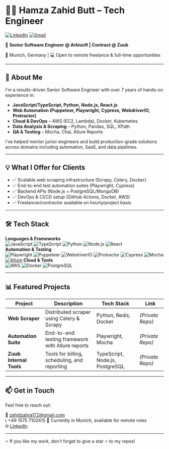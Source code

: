 # 👨‍💻 Hamza Zahid Butt – Tech Engineer

[![LinkedIn](https://img.shields.io/badge/LinkedIn-Hamza%20Zahid-blue?logo=linkedin)](https://www.linkedin.com/in/hamza-zahid-a4201b166)
[![Gmail](https://img.shields.io/badge/Email-zahidzahra172@gmail.com-red?logo=gmail)](mailto:zahidzahra172@gmail.com)

🚀 **Senior Software Engineer @ Arbisoft | Contract @ Zuub**

📍 Munich, Germany | 💻 Open to remote freelance & full-time opportunities

---

## 💼 About Me

I'm a results-driven Senior Software Engineer with over 7 years of hands-on experience in:

- **JavaScript/TypeScript, Python, Node.js, React.js**
- **Web Automation (Puppeteer, Playwright, Cypress, WebdriverIO, Protractor)**
- **Cloud & DevOps** – AWS (EC2, Lambda), Docker, Kubernetes
- **Data Analysis & Scraping** – Python, Pandas, SQL, XPath
- **QA & Testing** – Mocha, Chai, Allure Reports

I've helped mentor junior engineers and build production-grade solutions across domains including automation, SaaS, and data pipelines.

---

## 💡 What I Offer for Clients

- ✅ Scalable web scraping infrastructure (Scrapy, Celery, Docker)
- ✅ End-to-end test automation suites (Playwright, Cypress)
- ✅ Backend APIs (Node.js + PostgreSQL/MongoDB)
- ✅ DevOps & CI/CD setup (GitHub Actions, Docker, AWS)
- ✅ Freelancer/contractor available on hourly/project basis

---

## 🛠️ Tech Stack

**Languages & Frameworks**  
![JavaScript](https://img.shields.io/badge/-JavaScript-black?style=flat-square&logo=javascript) 
![TypeScript](https://img.shields.io/badge/-TypeScript-black?style=flat-square&logo=typescript) 
![Python](https://img.shields.io/badge/-Python-black?style=flat-square&logo=python) 
![Node.js](https://img.shields.io/badge/-Node.js-black?style=flat-square&logo=node.js) 
![React](https://img.shields.io/badge/-React-black?style=flat-square&logo=react)  
**Automation & Testing**  
![Playwright](https://img.shields.io/badge/-Playwright-black?style=flat-square&logo=playwright) 
![Puppeteer](https://img.shields.io/badge/-Puppeteer-black?style=flat-square&logo=puppeteer) 
![WebdriverIO](https://img.shields.io/badge/-WebdriverIO-black?style=flat-square&logo=webdriverio) 
![Protractor](https://img.shields.io/badge/-Protractor-black?style=flat-square&logo=protractor) 
![Cypress](https://img.shields.io/badge/-Cypress-black?style=flat-square&logo=cypress) 
![Mocha](https://img.shields.io/badge/-Mocha-black?style=flat-square&logo=mocha)  
[![Allure](https://img.shields.io/badge/-Allure%20Reports-black?style=flat-square&logo=github)](https://github.com/allure-framework)
**Cloud & Tools**  
![AWS](https://img.shields.io/badge/-AWS-black?style=flat-square&logo=amazon-aws) 
![Docker](https://img.shields.io/badge/-Docker-black?style=flat-square&logo=docker) 
![PostgreSQL](https://img.shields.io/badge/-PostgreSQL-black?style=flat-square&logo=postgresql)  

---

## 📊 Featured Projects

| Project | Description | Tech Stack | Link |
|--------|-------------|------------|------|
| **Web Scraper** | Distributed scraper using Celery & Scrapy | Python, Redis, Docker | *(Private Repo)* |
| **Automation Suite** | End-to-end testing framework with Allure reports | Playwright, Mocha | *(Private Repo)* |
| **Zuub Internal Tools** | Tools for billing, scheduling, and reporting | TypeScript, Node.js, PostgreSQL | *(Private Repo)* |

---

## 📫 Get in Touch

Feel free to reach out:

📧 zahidzahra172@gmail.com  
📞 +49 1575 7102415 
📍 Currently in Munich, available for remote roles  
🌐 [LinkedIn](https://www.linkedin.com/in/hamza-zahid-a4201b166)  

---

⭐️ If you like my work, don't forget to give a star ⭐ to my repos!

